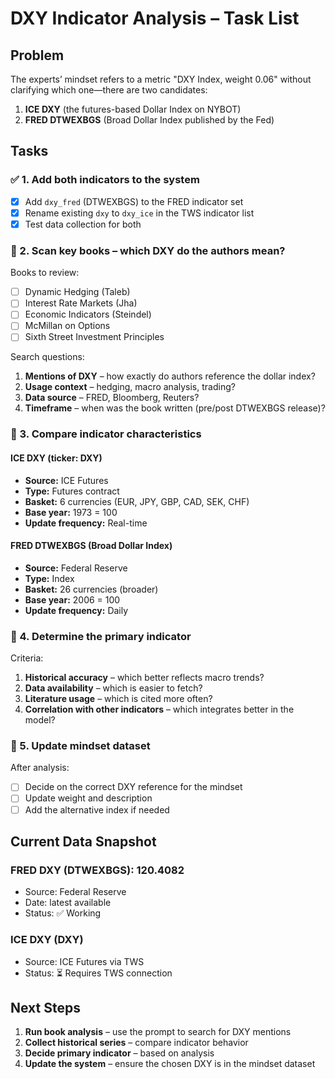 # DXY Indicator Analysis – Task List

## Problem
The experts’ mindset refers to a metric "DXY Index, weight 0.06" without clarifying which one—there are two candidates:
1. **ICE DXY** (the futures-based Dollar Index on NYBOT)
2. **FRED DTWEXBGS** (Broad Dollar Index published by the Fed)

## Tasks

### ✅ 1. Add both indicators to the system
- [x] Add `dxy_fred` (DTWEXBGS) to the FRED indicator set
- [x] Rename existing `dxy` to `dxy_ice` in the TWS indicator list
- [x] Test data collection for both

### 🔄 2. Scan key books – which DXY do the authors mean?

Books to review:
- [ ] Dynamic Hedging (Taleb)
- [ ] Interest Rate Markets (Jha)
- [ ] Economic Indicators (Steindel)
- [ ] McMillan on Options
- [ ] Sixth Street Investment Principles

Search questions:
1. **Mentions of DXY** – how exactly do authors reference the dollar index?
2. **Usage context** – hedging, macro analysis, trading?
3. **Data source** – FRED, Bloomberg, Reuters?
4. **Timeframe** – when was the book written (pre/post DTWEXBGS release)?

### 🔄 3. Compare indicator characteristics

#### ICE DXY (ticker: DXY)
- **Source:** ICE Futures
- **Type:** Futures contract
- **Basket:** 6 currencies (EUR, JPY, GBP, CAD, SEK, CHF)
- **Base year:** 1973 = 100
- **Update frequency:** Real-time

#### FRED DTWEXBGS (Broad Dollar Index)
- **Source:** Federal Reserve
- **Type:** Index
- **Basket:** 26 currencies (broader)
- **Base year:** 2006 = 100
- **Update frequency:** Daily

### 🔄 4. Determine the primary indicator

Criteria:
1. **Historical accuracy** – which better reflects macro trends?
2. **Data availability** – which is easier to fetch?
3. **Literature usage** – which is cited more often?
4. **Correlation with other indicators** – which integrates better in the model?

### 🔄 5. Update mindset dataset

After analysis:
- [ ] Decide on the correct DXY reference for the mindset
- [ ] Update weight and description
- [ ] Add the alternative index if needed

## Current Data Snapshot

### FRED DXY (DTWEXBGS): 120.4082
- Source: Federal Reserve
- Date: latest available
- Status: ✅ Working

### ICE DXY (DXY)
- Source: ICE Futures via TWS
- Status: ⏳ Requires TWS connection

## Next Steps
1. **Run book analysis** – use the prompt to search for DXY mentions
2. **Collect historical series** – compare indicator behavior
3. **Decide primary indicator** – based on analysis
4. **Update the system** – ensure the chosen DXY is in the mindset dataset
